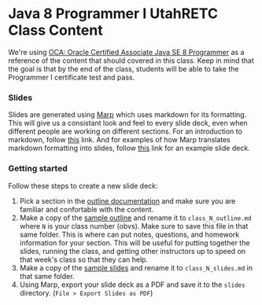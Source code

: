 # Java 8 Programmer I UtahRETC Class Content

We're using [OCA: Oracle Certified Associate Java SE 8
Programmer](http://www.wiley.com/WileyCDA/WileyTitle/productCd-1118957407.html)
as a reference of the content that should covered in this class. Keep in mind
that the goal is that by the end of the class, students will be able to take
the Programmer I certificate test and pass.

### Slides

Slides are generated using [Marp](https://yhatt.github.io/marp/) which uses
markdown for its formatting. This will give us a consistant look and feel to
every slide deck, even when different people are working on different sections.
For an introduction to markdown, follow
[this](https://daringfireball.net/projects/markdown/syntax) link. And for
examples of how Marp translates markdown formatting into slides, follow
[this](https://raw.githubusercontent.com/yhatt/marp/master/example.md) link for
an example slide deck.

### Getting started

Follow these steps to create a new slide deck:

1. Pick a section in the [outline documentation](classes/outline.md) and make
   sure you are familiar and confortable with the content.
2. Make a copy of the [sample outline](samples/sample_outline.md) and rename it
   to `class_N_outline.md` where `N` is your class number (obvs). Make sure to
   save this file in that same folder. This is where can put notes, questions,
   and homework information for your section. This will be useful for putting
   together the slides, running the class, and getting other instructors up to
   speed on that week's class so that they can help.
3. Make a copy of the [sample slides](samples/sample_slides.md) and rename it
   to `class_N_slides.md` in that same folder.
4. Using Marp, export your slide deck as a PDF and save it to the `slides`
   directory. (`File > Export Slides as PDF`)
